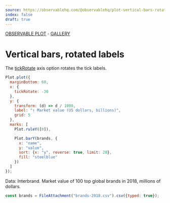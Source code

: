```yaml
---
source: https://observablehq.com/@observablehq/plot-vertical-bars-rotated-labels
index: false
draft: true
---
```


<div style="color: grey; font: 13px/25.5px var(--sans-serif); text-transform: uppercase;"><h1 style="display: none;">Plot: Vertical bars, rotated labels</h1><a href="/plot">Observable Plot</a> › <a href="/@observablehq/plot-gallery">Gallery</a></div>

# Vertical bars, rotated labels

The [tickRotate](https://observablehq.com/plot/marks/axis#axis-options) axis option rotates the tick labels.

```js echo
Plot.plot({
  marginBottom: 60,
  x: {
    tickRotate: -30
  },
  y: {
    transform: (d) => d / 1000,
    label: "↑ Market value (US dollars, billions)",
    grid: 5
  },
  marks: [
    Plot.ruleY([0]),

    Plot.barY(brands, {
      x: "name",
      y: "value",
      sort: {x: "y", reverse: true, limit: 20},
      fill: "steelblue"
    })
  ]
});
```

Data: Interbrand. Market value of 100 top global brands in 2018, millions of dollars.

```js echo
const brands = FileAttachment("brands-2018.csv").csv({typed: true});
```
